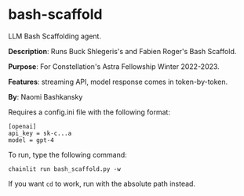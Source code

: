 # bash-scaffold
LLM Bash Scaffolding agent.

**Description**: Runs Buck Shlegeris's and Fabien Roger's Bash Scaffold.

**Purpose**: For Constellation's Astra Fellowship Winter 2022-2023.

**Features**: streaming API, model response comes in token-by-token.

**By**: Naomi Bashkansky

Requires a config.ini file with the following format:

```
[openai]
api_key = sk-c...a
model = gpt-4
```


To run, type the following command: 

`chainlit run bash_scaffold.py -w`

If you want `cd` to work, run with the absolute path instead.
